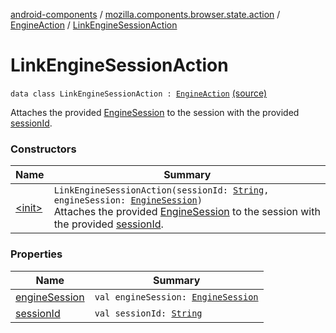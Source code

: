 [android-components](../../../index.md) / [mozilla.components.browser.state.action](../../index.md) / [EngineAction](../index.md) / [LinkEngineSessionAction](./index.md)

# LinkEngineSessionAction

`data class LinkEngineSessionAction : `[`EngineAction`](../index.md) [(source)](https://github.com/mozilla-mobile/android-components/blob/master/components/browser/state/src/main/java/mozilla/components/browser/state/action/BrowserAction.kt#L357)

Attaches the provided [EngineSession](../../../mozilla.components.concept.engine/-engine-session/index.md) to the session with the provided [sessionId](session-id.md).

### Constructors

| Name | Summary |
|---|---|
| [&lt;init&gt;](-init-.md) | `LinkEngineSessionAction(sessionId: `[`String`](https://kotlinlang.org/api/latest/jvm/stdlib/kotlin/-string/index.html)`, engineSession: `[`EngineSession`](../../../mozilla.components.concept.engine/-engine-session/index.md)`)`<br>Attaches the provided [EngineSession](../../../mozilla.components.concept.engine/-engine-session/index.md) to the session with the provided [sessionId](session-id.md). |

### Properties

| Name | Summary |
|---|---|
| [engineSession](engine-session.md) | `val engineSession: `[`EngineSession`](../../../mozilla.components.concept.engine/-engine-session/index.md) |
| [sessionId](session-id.md) | `val sessionId: `[`String`](https://kotlinlang.org/api/latest/jvm/stdlib/kotlin/-string/index.html) |
